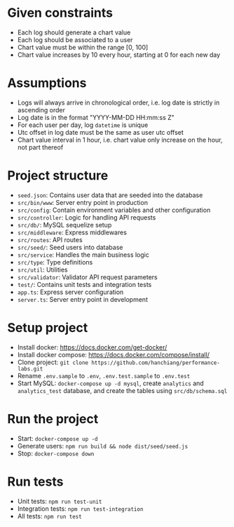 # Given constraints
* Each log should generate a chart value
* Each log should be associated to a user  
* Chart value must be within the range [0, 100]
* Chart value increases by 10 every hour, starting at 0 for each new day

# Assumptions
* Logs will always arrive in chronological order, i.e. log date is strictly in ascending order
* Log date is in the format "YYYY-MM-DD HH:mm:ss Z"
* For each user per day, log `datetime` is unique
* Utc offset in log date must be the same as user utc offset
* Chart value interval in 1 hour, i.e. chart value only increase on the hour, not part thereof

# Project structure
* `seed.json`: Contains user data that are seeded into the database
* `src/bin/www`: Server entry point in production
* `src/config`: Contain environment variables and other configuration
* `src/controller`: Logic for handling API requests
* `src/db/`: MySQL sequelize setup
* `src/middleware`: Express middlewares
* `src/routes`: API routes
* `src/seed/`: Seed users into database
* `src/service`: Handles the main business logic
* `src/type`: Type definitions
* `src/util`: Utilities
* `src/validator`: Validator API request parameters
* `test/`: Contains unit tests and integration tests
* `app.ts`: Express server configuration
* `server.ts`: Server entry point in development

# Setup project
* Install docker: https://docs.docker.com/get-docker/
* Install docker compose: https://docs.docker.com/compose/install/
* Clone project: `git clone https://github.com/hanchiang/performance-labs.git`
* Rename `.env.sample` to `.env`, `.env.test.sample` to `.env.test`
* Start MySQL: `docker-compose up -d mysql`, create `analytics` and `analytics_test` database, and create the tables using `src/db/schema.sql`

# Run the project
* Start: `docker-compose up -d`
* Generate users: `npm run build && node dist/seed/seed.js`
* Stop: `docker-compose down`

# Run tests
* Unit tests: `npm run test-unit`
* Integration tests: `npm run test-integration`
* All tests: `npm run test`
